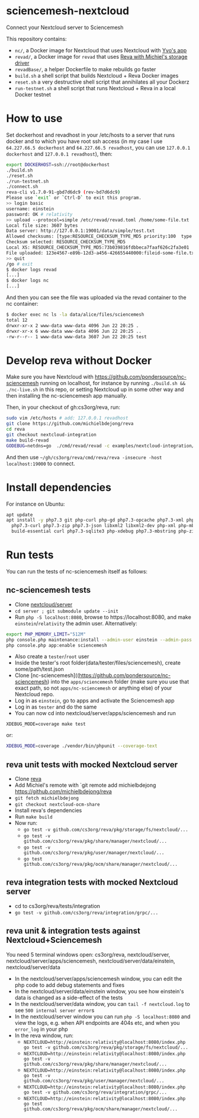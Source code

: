 # sciencemesh-nextcloud
Connect your Nextcloud server to Sciencemesh

This repository contains:

* `nc/`, a Docker image for Nextcloud that uses Nextcloud with [Yvo's app](https://github.com/pondersource/nc-sciencemesh)
* `revad/`, a Docker image for `revad` that uses [Reva with Michiel's storage driver](https://github.com/michielbdejong/reva/tree/nextcloud-storage-driver)
* `revadBase/`, a helper Dockerfile to make rebuilds go faster
* `build.sh` a shell script that builds Nextcloud + Reva Docker images
* `reset.sh` a very destructive shell script that annihilates all your Dockerz
* `run-testnet.sh` a shell script that runs Nextcloud + Reva in a local Docker testnet

# How to use
Set dockerhost and revadhost in your /etc/hosts to a server that runs docker and to which you have root ssh access (in my case I use `64.227.66.5 dockerhost` and `64.227.66.5 revadhost`, you can use `127.0.0.1 dockerhost` and `127.0.0.1 revadhost`), then:

```sh
export DOCKERHOST=ssh://root@dockerhost
./build.sh
./reset.sh
./run-testnet.sh
./connect.sh
reva-cli v1.7.0-91-gbd7d6dc9 (rev-bd7d6dc9)
Please use `exit` or `Ctrl-D` to exit this program.
>> login basic
username: einstein
password: OK # relativity
>> upload --protocol=simple /etc/revad/revad.toml /home/some-file.txt
Local file size: 3607 bytes
Data server: http://127.0.0.1:19001/data/simple/test.txt
Allowed checksums: [type:RESOURCE_CHECKSUM_TYPE_MD5 priority:100  type:RESOURCE_CHECKSUM_TYPE_UNSET priority:1000 ]
Checksum selected: RESOURCE_CHECKSUM_TYPE_MD5
Local XS: RESOURCE_CHECKSUM_TYPE_MD5:73b039816fdbbeca7faaf626c2fa3e01
File uploaded: 123e4567-e89b-12d3-a456-426655440000:fileid-some-file.txt 0 /home/some-file.txt
>> quit
/go # exit
$ docker logs revad
[...]
$ docker logs nc
[...]
```

And then you can see the file was uploaded via the revad container to the nc container:
```sh
$ docker exec nc ls -la data/alice/files/sciencemesh
total 12
drwxr-xr-x 2 www-data www-data 4096 Jun 22 20:25 .
drwxr-xr-x 6 www-data www-data 4096 Jun 22 20:25 ..
-rw-r--r-- 1 www-data www-data 3607 Jun 22 20:25 test
```

# Develop reva without Docker
Make sure you have Nextcloud with https://github.com/pondersource/nc-sciencemesh running on localhost,
for instance by running `./build.sh && ./nc-live.sh` in this repo, or setting Nextcloud up in some
other way and then installing the nc-sciencemesh app manually.

Then, in your checkout of gh:cs3org/reva, run:
```sh
sudo vim /etc/hosts # add: 127.0.0.1 revadhost
git clone https://github.com/michielbdejong/reva
cd reva
git checkout nextcloud-integration
make build-revad
GODEBUG=netdns=go  ./cmd/revad/revad -c examples/nextcloud-integration/revad.toml 
```
And then use `~/gh/cs3org/reva/cmd/reva/reva -insecure -host localhost:19000`
to connect.

# Install dependencies
For instance on Ubuntu:
```sh
apt update
apt install -y php7.3 git php-curl php-gd php7.3-opcache php7.3-xml php7.3-gd \
  php7.3-curl php7.3-zip php7.3-json libxml2 libxml2-dev php-xml php-mbstring \
  build-essential curl php7.3-sqlite3 php-xdebug php7.3-mbstring php-zip
```

# Run tests
You can run the tests of nc-sciencemesh itself as follows:

## nc-sciencemesh tests
* Clone [nextcloud/server](https://github.com/nextcloud/server)
* `cd server ; git submodule update --init`
* Run `php -S localhost:8080`, browse to https://localhost:8080, and make `einstein`/`relativity` the admin user. Alternatively:
```sh
export PHP_MEMORY_LIMIT="512M"
php console.php maintenance:install --admin-user einstein --admin-pass relativity
php console.php app:enable sciencemesh
```
* Also create a `tester`/`root` user
* Inside the tester's root folder(data/tester/files/sciencemesh), create some/path/test.json
* Clone [nc-sciencemesh]((https://github.com/pondersource/nc-sciencemesh) into the `apps/sciencemesh` folder (make sure you use that exact path, so not `apps/nc-sciencemesh` or anything else) of your Nextcloud repo.
* Log in as `einstein`, go to apps and activate the Sciencemesh app
* Log in as `tester` and do the same
* You can now cd into nextcloud/server/apps/sciencemesh and run
 ```
 XDEBUG_MODE=coverage make test
 ```
 or:
```sh
XDEBUG_MODE=coverage ./vendor/bin/phpunit --coverage-text
```

## reva unit tests with mocked Nextcloud server
* Clone [reva](https://github.com/cs3org/reva)
* Add Michiel's remote with `git remote add michielbdejong https://github.com/michielbdejong/reva
* `git fetch michielbdejong`
* `git checkout nextcloud-ocm-share`
*  Install reva's dependencies
*  Run `make build`
* Now run:
  * `go test -v github.com/cs3org/reva/pkg/storage/fs/nextcloud/...`
  * `go test -v github.com/cs3org/reva/pkg/share/manager/nextcloud/...`
  * `go test -v github.com/cs3org/reva/pkg/user/manager/nextcloud/...`
  * `go test github.com/cs3org/reva/pkg/ocm/share/manager/nextcloud/...`

## reva integration tests with mocked Nextcloud server
* cd to cs3org/reva/tests/integration
* `go test -v github.com/cs3org/reva/integration/grpc/...`

## reva unit & integration tests against Nextcloud+Sciencemesh
You need 5 terminal windows open: cs3org/reva, nextcloud/server, nextcloud/server/apps/sciencemesh, nextcloud/server/data/einstein, nextcloud/server/data
* In the nextcloud/server/apps/sciencemesh window, you can edit the php code to add debug statements and fixes
* In the nextcloud/server/data/einstein window, you see how einstein's data is changed as a side-effect of the tests
* In the nextcloud/server/data window, you can `tail -f nextcloud.log` to see `500 internal server error`s
* In the nextcloud/server window you can run `php -S localhost:8080` and view the logs, e.g. when API endpoints are 404s etc, and when you `error_log` in your php
* In the reva window, run:
  * `NEXTCLOUD=http://einstein:relativity@localhost:8080/index.php go test -v github.com/cs3org/reva/pkg/storage/fs/nextcloud/...`
  * `NEXTCLOUD=http://einstein:relativity@localhost:8080/index.php go test -v github.com/cs3org/reva/pkg/share/manager/nextcloud/...`
  * `NEXTCLOUD=http://einstein:relativity@localhost:8080/index.php go test -v github.com/cs3org/reva/pkg/user/manager/nextcloud/...`
  * `NEXTCLOUD=http://einstein:relativity@localhost:8080/index.php go test -v github.com/cs3org/reva/integration/grpc/...`
  * `NEXTCLOUD=http://einstein:relativity@localhost:8080/index.php go test github.com/cs3org/reva/pkg/ocm/share/manager/nextcloud/...`
